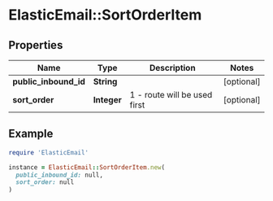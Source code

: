 # ElasticEmail::SortOrderItem

## Properties

| Name | Type | Description | Notes |
| ---- | ---- | ----------- | ----- |
| **public_inbound_id** | **String** |  | [optional] |
| **sort_order** | **Integer** | 1 - route will be used first | [optional] |

## Example

```ruby
require 'ElasticEmail'

instance = ElasticEmail::SortOrderItem.new(
  public_inbound_id: null,
  sort_order: null
)
```

